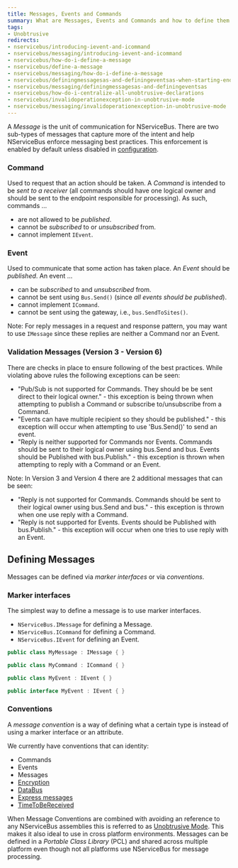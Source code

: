 ```yaml
---
title: Messages, Events and Commands
summary: What are Messages, Events and Commands and how to define them.
tags:
- Unobtrusive
redirects:
- nservicebus/introducing-ievent-and-icommand
- nservicebus/messaging/introducing-ievent-and-icommand
- nservicebus/how-do-i-define-a-message
- nservicebus/define-a-message
- nservicebus/messaging/how-do-i-define-a-message
- nservicebus/definingmessagesas-and-definingeventsas-when-starting-endpoint
- nservicebus/messaging/definingmessagesas-and-definingeventsas
- nservicebus/how-do-i-centralize-all-unobtrusive-declarations
- nservicebus/invalidoperationexception-in-unobtrusive-mode
- nservicebus/messaging/invalidoperationexception-in-unobtrusive-mode
---
```


A *Message* is the unit of communication for NServiceBus. There are two sub-types of messages that capture more of the intent and help NServiceBus enforce messaging best practices. This enforcement is enabled by default unless disabled in [configuration](best-practice-enforcement.md).


### Command

Used to request that an action should be taken. A *Command* is intended to be _sent to a receiver_ (all commands should have one logical owner and should be sent to the endpoint responsible for processing). As such, commands ...

 * are not allowed to be _published_.
 * cannot be _subscribed_ to or _unsubscribed_ from.
 * cannot implement `IEvent`.


### Event

Used to communicate that some action has taken place. An *Event* should be _published_. An event ...

 * can be _subscribed_ to and _unsubscribed_ from.
 * cannot be sent using `Bus.Send()` (since _all events should be published_).
 * cannot implement `ICommand`.
 * cannot be sent using the gateway, i.e., `bus.SendToSites()`.

Note: For reply messages in a request and response pattern, you may want to use `IMessage` since these replies are neither a Command nor an Event. 


### Validation Messages (Version 3 - Version 6)

There are checks in place to ensure following of the best practices. While violating above rules the following exceptions can be seen:

* "Pub/Sub is not supported for Commands. They should be be sent direct to their logical owner." - this exception is being thrown when attempting to publish a Command or subscribe to/unsubscribe from a Command.
* "Events can have multiple recipient so they should be published." - this exception will occur when attempting to use 'Bus.Send()' to send an event.
* "Reply is neither supported for Commands nor Events. Commands should be sent to their logical owner using bus.Send and bus. Events should be Published with bus.Publish." - this exception is thrown when attempting to reply with a Command or an Event.

Note: In Version 3 and Version 4 there are 2 additional messages that can be seen:
* "Reply is not supported for Commands. Commands should be sent to their logical owner using bus.Send and bus." - this exception is thrown when one use reply with a Command.
* "Reply is not supported for Events. Events should be Published with bus.Publish." - this exception will occur when one tries to use reply with an Event.


## Defining Messages

Messages can be defined via *marker interfaces* or via *conventions*.


### Marker interfaces

The simplest way to define a message is to use marker interfaces.

 * `NServiceBus.IMessage` for defining a Message.
 * `NServiceBus.ICommand` for defining a Command.
 * `NServiceBus.IEvent` for defining an Event.

```C#
public class MyMessage : IMessage { }

public class MyCommand : ICommand { }

public class MyEvent : IEvent { }

public interface MyEvent : IEvent { }
```


### Conventions

A *message convention* is a way of defining what a certain type is instead of using a marker interface or an attribute.

We currently have conventions that can identity:

 * Commands
 * Events
 * Messages
 * [Encryption](/nservicebus/security/encryption.md)
 * [DataBus](/nservicebus/messaging/databus.md)
 * [Express messages](/nservicebus/messaging/non-durable-messaging.md)
 * [TimeToBeReceived](/nservicebus/messaging/discard-old-messages.md)

When Message Conventions are combined with avoiding an reference to any NServiceBus assemblies this is referred to as [Unobtrusive Mode](unobtrusive-mode.md). This makes it also ideal to use in cross platform environments. Messages can be defined in a *Portable Class Library* (PCL) and shared across multiple platform even though not all platforms use NServiceBus for message processing.